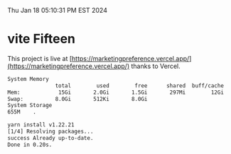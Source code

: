 Thu Jan 18 05:10:31 PM EST 2024

# vite Fifteen


This project is live at [https://marketingpreference.vercel.app/](https://marketingpreference.vercel.app/) thanks to Vercel.

```bash
System Memory
               total        used        free      shared  buff/cache   available
Mem:            15Gi       2.0Gi       1.5Gi       297Mi        12Gi        13Gi
Swap:          8.0Gi       512Ki       8.0Gi
System Storage
655M	.
```
```bash
yarn install v1.22.21
[1/4] Resolving packages...
success Already up-to-date.
Done in 0.20s.
```

